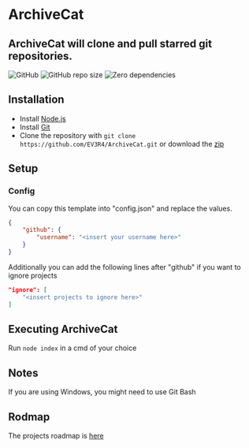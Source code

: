 # ArchiveCat
## ArchiveCat will clone and pull starred git repositories.
![GitHub](https://img.shields.io/github/license/EV3R4/ArchiveCat)
![GitHub repo size](https://img.shields.io/github/repo-size/EV3R4/ArchiveCat)
![Zero dependencies](https://img.shields.io/badge/dependencies-0-success)

## Installation
* Install [Node.js](https://nodejs.org/)
* Install [Git](https://git-scm.com/)
* Clone the repository with `git clone https://github.com/EV3R4/ArchiveCat.git` or download the [zip](https://github.com/EV3R4/ArchiveCat/archive/master.zip)

## Setup
### Config
You can copy this template into "config.json" and replace the values.
```json
{
    "github": {
        "username": "<insert your username here>"
    }
}
```
Additionally you can add the following lines after "github" if you want to ignore projects
```json
"ignore": [
    "<insert projects to ignore here>"
]
```

## Executing ArchiveCat
Run `node index` in a cmd of your choice

## Notes
If you are using Windows, you might need to use Git Bash

## Rodmap
The projects roadmap is [here](https://github.com/EV3R4/ArchiveCat/projects/1)
